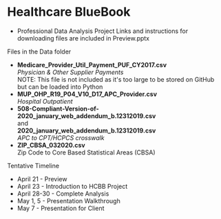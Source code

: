 # Healthcare BlueBook
- Professional Data Analysis Project 
Links and instructions for downloading files are included in Preview.pptx

Files in the Data folder
- <b>Medicare_Provider_Util_Payment_PUF_CY2017.csv</b><br>
   <i>Physician & Other Supplier Payments</i><br>
   NOTE: This file is not included as it's too large to be stored on GitHub but can be loaded into Python
- <b>MUP_OHP_R19_P04_V10_D17_APC_Provider.csv</b><br>
   <i>Hospital Outpatient</i>
- <b>508-Compliant-Version-of-2020_january_web_addendum_b.12312019.csv</b><br> and<br> <b>2020_january_web_addendum_b.12312019.csv</b><br>
     <i>APC to CPT/HCPCS crosswalk</i>   
- <b>ZIP_CBSA_032020.csv</b><br>
    Zip Code to Core Based Statistical Areas (CBSA)


Tentative Timeline
- April 21 - Preview
- April 23 - Introduction to HCBB Project
- April 28-30 - Complete Analysis
- May 1, 5 - Presentation Walkthrough
- May 7 - Presentation for Client
